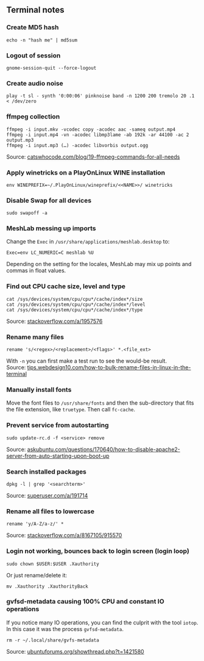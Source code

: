 ## Terminal notes


### Create MD5 hash

    echo -n "hash me" | md5sum


### Logout of session

    gnome-session-quit --force-logout


### Create audio noise

    play -t sl - synth '0:00:06' pinknoise band -n 1200 200 tremolo 20 .1 < /dev/zero


### ffmpeg collection

    ffmpeg -i input.mkv -vcodec copy -acodec aac -sameq output.mp4
    ffmpeg -i input.mp4 -vn -acodec libmp3lame -ab 192k -ar 44100 -ac 2 output.mp3
    ffmpeg -i input.mp3 (…) -acodec libvorbis output.ogg

Source: [catswhocode.com/blog/19-ffmpeg-commands-for-all-needs](http://www.catswhocode.com/blog/19-ffmpeg-commands-for-all-needs)


### Apply winetricks on a PlayOnLinux WINE installation

    env WINEPREFIX=~/.PlayOnLinux/wineprefix/<<NAME>>/ winetricks


### Disable Swap for all devices

    sudo swapoff -a


### MeshLab messing up imports

Change the `Exec` in `/usr/share/applications/meshlab.desktop` to:

    Exec=env LC_NUMERIC=C meshlab %U

Depending on the setting for the locales, MeshLab may mix up points and commas in float values.


### Find out CPU cache size, level and type

    cat /sys/devices/system/cpu/cpu*/cache/index*/size
    cat /sys/devices/system/cpu/cpu*/cache/index*/level
    cat /sys/devices/system/cpu/cpu*/cache/index*/type

Source: [stackoverflow.com/a/1957576](http://stackoverflow.com/a/1957576)


### Rename many files

    rename 's/<regex>/<replacement>/<flags>' *.<file_ext>

With `-n` you can first make a test run to see the would-be result.  
Source: [tips.webdesign10.com/how-to-bulk-rename-files-in-linux-in-the-terminal](http://tips.webdesign10.com/how-to-bulk-rename-files-in-linux-in-the-terminal)


### Manually install fonts

Move the font files to `/usr/share/fonts` and then the sub-directory that fits the file extension, like `truetype`. Then call `fc-cache`.


### Prevent service from autostarting

    sudo update-rc.d -f <service> remove

Source: [askubuntu.com/questions/170640/how-to-disable-apache2-server-from-auto-starting-upon-boot-up](http://askubuntu.com/questions/170640/how-to-disable-apache2-server-from-auto-starting-upon-boot-up)


### Search installed packages

    dpkg -l | grep '<searchterm>'

Source: [superuser.com/a/191714](http://superuser.com/a/191714)


### Rename all files to lowercase

    rename 'y/A-Z/a-z/' *

Source: [stackoverflow.com/a/8167105/915570](http://stackoverflow.com/a/8167105/915570)


### Login not working, bounces back to login screen (login loop)

    sudo chown $USER:$USER .Xauthority

Or just rename/delete it:

    mv .Xauthority .XauthorityBack


### gvfsd-metadata causing 100% CPU and constant IO operations

If you notice many IO operations, you can find the culprit with the tool `iotop`. In this case it was the process `gvfsd-metadata`.

    rm -r ~/.local/share/gvfs-metadata

Source: [ubuntuforums.org/showthread.php?t=1421580](http://ubuntuforums.org/showthread.php?t=1421580)

